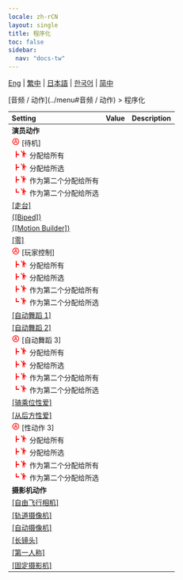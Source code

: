 ```yaml
---
locale: zh-rCN
layout: single
title: 程序化
toc: false
sidebar:
  nav: "docs-tw"
---
```

[Eng](/dancexr/menu/2025.4/motion/procedural) | [繁中](/tw/dancexr/menu/2025.4/motion/procedural) | [日本語](/jp/dancexr/menu/2025.4/motion/procedural) | [한국어](/kr/dancexr/menu/2025.4/motion/procedural) | [简中](/zh/dancexr/menu/2025.4/motion/procedural)

[音频 / 动作](../menu#音频 / 动作) > 程序化



| Setting | Value | Description |
| :--- | --- | :--- |
|<nobr> <b>演员动作</b></nobr>|| 
|<nobr><img src="/images/icon/ic_auto_round.png" alt="auto round icon"/> [待机]</nobr>|| 
|<nobr><img src="/images/icon/ic_line_t.png"/><img src="/images/icon/ic_motion.png" alt="motion icon"/> 分配给所有</nobr>|| 
|<nobr><img src="/images/icon/ic_line_t.png"/><img src="/images/icon/ic_motion.png" alt="motion icon"/> 分配给所选</nobr>|| 
|<nobr><img src="/images/icon/ic_line_t.png"/><img src="/images/icon/ic_motion.png" alt="motion icon"/> 作为第二个分配给所有</nobr>|| 
|<nobr><img src="/images/icon/ic_line_l.png"/><img src="/images/icon/ic_motion.png" alt="motion icon"/> 作为第二个分配给所选</nobr>|| 
| [[走台]](catwalk) |
| [([Biped])](biped) |
| [([Motion Builder])](motion_builder) |
| [[零]](zero) |
|<nobr><img src="/images/icon/ic_auto_round.png" alt="auto round icon"/> [玩家控制]</nobr>|| 
|<nobr><img src="/images/icon/ic_line_t.png"/><img src="/images/icon/ic_motion.png" alt="motion icon"/> 分配给所有</nobr>|| 
|<nobr><img src="/images/icon/ic_line_t.png"/><img src="/images/icon/ic_motion.png" alt="motion icon"/> 分配给所选</nobr>|| 
|<nobr><img src="/images/icon/ic_line_t.png"/><img src="/images/icon/ic_motion.png" alt="motion icon"/> 作为第二个分配给所有</nobr>|| 
|<nobr><img src="/images/icon/ic_line_l.png"/><img src="/images/icon/ic_motion.png" alt="motion icon"/> 作为第二个分配给所选</nobr>|| 
| [[自动舞蹈 1]](auto_dance_1) |
| [[自动舞蹈 2]](auto_dance_2) |
|<nobr><img src="/images/icon/ic_auto_round.png" alt="auto round icon"/> [自动舞蹈 3]</nobr>|| 
|<nobr><img src="/images/icon/ic_line_t.png"/><img src="/images/icon/ic_motion.png" alt="motion icon"/> 分配给所有</nobr>|| 
|<nobr><img src="/images/icon/ic_line_t.png"/><img src="/images/icon/ic_motion.png" alt="motion icon"/> 分配给所选</nobr>|| 
|<nobr><img src="/images/icon/ic_line_t.png"/><img src="/images/icon/ic_motion.png" alt="motion icon"/> 作为第二个分配给所有</nobr>|| 
|<nobr><img src="/images/icon/ic_line_l.png"/><img src="/images/icon/ic_motion.png" alt="motion icon"/> 作为第二个分配给所选</nobr>|| 
| [[骑乘位性爱]](cowgirl_sex) |
| [[从后方性爱]](sex_from_behind) |
|<nobr><img src="/images/icon/ic_auto_round.png" alt="auto round icon"/> [性动作 3]</nobr>|| 
|<nobr><img src="/images/icon/ic_line_t.png"/><img src="/images/icon/ic_motion.png" alt="motion icon"/> 分配给所有</nobr>|| 
|<nobr><img src="/images/icon/ic_line_t.png"/><img src="/images/icon/ic_motion.png" alt="motion icon"/> 分配给所选</nobr>|| 
|<nobr><img src="/images/icon/ic_line_t.png"/><img src="/images/icon/ic_motion.png" alt="motion icon"/> 作为第二个分配给所有</nobr>|| 
|<nobr><img src="/images/icon/ic_line_l.png"/><img src="/images/icon/ic_motion.png" alt="motion icon"/> 作为第二个分配给所选</nobr>|| 
|<nobr> <b>摄影机动作</b></nobr>|| 
| [[自由飞行相机]](freefly_cam) |
| [[轨道摄像机]](orbit_cam) |
| [[自动摄像机]](auto_cam) |
| [[长镜头]](long_take) |
| [[第一人称]](first_person) |
| [[固定摄影机]](fixed_camera) |
